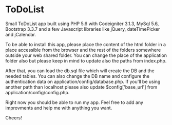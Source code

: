 # ToDoList
Small ToDoList app built using PHP 5.6 with Codeigniter 3.1.3, MySql 5.6, Bootstrap 3.3.7 and a few Javascript libraries like jQuery, dateTimePicker and jCalendar. 

To be able to install this app, please place the content of the html folder in a place accessible from the browser and the rest of the folders
somewhere outside your web shared folder. 
You can change the place of the application folder also but please keep in mind to update also the paths from index.php.

After that, you can load the db.sql file which will create the DB and the needed tables. You can also change the DB name and configure
the authentication data on application/config/database.php. If you'll be using another path than localhost please also update $config['base_url']
from application/config/config.php.

Right now you should be able to run my app. Feel free to add any improvments and help me with anything you want.

Cheers!

